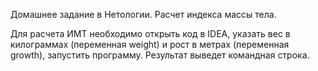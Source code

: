 Домашнее задание в Нетологии. Расчет индекса массы тела.

Для расчета ИМТ необходимо открыть код в IDEA, указать вес в килограммах (переменная weight) и рост в метрах (переменная growth), запустить программу. Результат выведет командная строка.